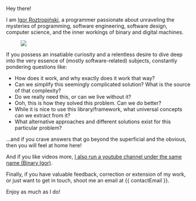 Hey there! 

I am <a target="_blank" href="https://igor.roztropinski.com">Igor Roztropiński</a>, a programmer passionate about unraveling the mysteries of programming, software engineering, software design, computer science, and the inner workings of binary and digital machines.

<figure>
    <img id="profile-image" src="{{ imagesPath }}/profile.png">
</figure>


If you possess an insatiable curiosity and a relentless desire to dive deep into the very essence of (mostly software-related) subjects, constantly pondering questions like:
* How does it work, and why exactly does it work that way?
* Can we simplify this seemingly complicated solution? What is the source of that complexity?
* Do we really need this, or can we live without it?
* Ooh, this is how they solved this problem. Can we do better?
* While it is nice to use this library/framework, what universal concepts can we extract from it?
* What alternative approaches and different solutions exist for this particular problem?

...and if you crave answers that go beyond the superficial and the obvious, then you will feel at home here!

And if you like videos more, <a target="_blank" href="{{youtubeChannelUrl}}"> I also run a youtube channel under the same name (Binary Igor)</a>.

Finally, if you have valuable feedback, correction or extension of my work, or just want to get in touch, shoot me an email at <span id="contact-email" class="font-bold">{{ contactEmail }}</span>.

Enjoy as much as I do!